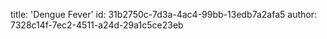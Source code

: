 title: 'Dengue Fever'
id: 31b2750c-7d3a-4ac4-99bb-13edb7a2afa5
author: 7328c14f-7ec2-4511-a24d-29a1c5ce23eb
